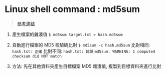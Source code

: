# Linux shell command : md5sum

>[參考連結](https://blog.gtwang.org/linux/generate-verify-check-files-md5-sha1-checksum-linux/)

1. 產生檔案的雜湊值
    `$ md5sum target.txt > hash.md5sum `

2. 自動進行檔案的 MD5 校驗碼比對
    ` $ md5sum -c hash.md5sum `
    比對相同: ` hash.txt: 正確 `
    比對不同: ` hash.txt: 錯誤 `
             ` md5sum: WARNING: 1 computed checksum did NOT match ` 

3. 方法: 先在其他資料夾產生目標檔案 MD5 雜湊值, 複製到目標資料夾進行比對
